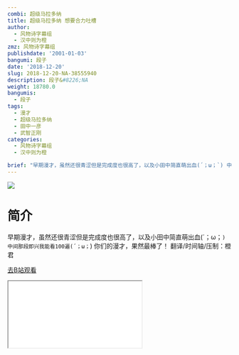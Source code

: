```yaml
---
combi: 超级马拉多纳
title: 超级马拉多纳 想要合力吐槽
author:
  - 风物诗字幕组
  - 汉中则为橙
zmz: 风物诗字幕组
publishdate: '2001-01-03'
bangumi: 段子
date: '2018-12-20'
slug: 2018-12-20-NA-38555940
description: 段子&#8226;NA
weight: 18780.0
bangumis:
  - 段子
tags:
  - 漫才
  - 超级马拉多纳
  - 田中一彦
  - 武智正刚
categories:
  - 风物诗字幕组
  - 汉中则为橙

brief: "早期漫才，虽然还很青涩但是完成度也很高了，以及小田中简直萌出血(´；ω；`) 中间那段即兴我能看100遍(´；ω；`) 你们的漫才，果然最棒了！ 翻译/时间轴/压制：橙君"
---
```

![](https://i.imgur.com/sqoiv9P.jpg)
# 简介  
早期漫才，虽然还很青涩但是完成度也很高了，以及小田中简直萌出血(´；ω；`)
中间那段即兴我能看100遍(´；ω；`)
你们的漫才，果然最棒了！
翻译/时间轴/压制：橙君  

[去B站观看](https://www.bilibili.com/video/av38555940/)
<div class ="resp-container"><iframe class="testiframe" src="//player.bilibili.com/player.html?aid=38555940"", scrolling="no", allowfullscreen="true" > </iframe></div> 

